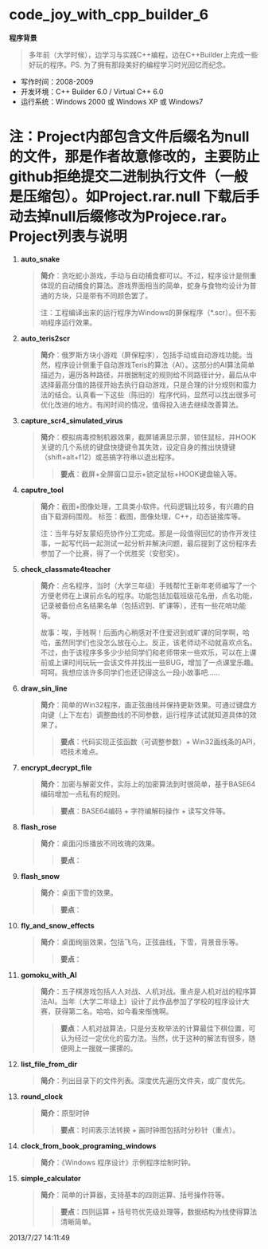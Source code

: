 code_joy_with_cpp_builder_6
===========================
**程序背景**
> 多年前（大学时候），边学习与实践C++编程，边在C++Builder上完成一些好玩的程序。PS. 为了拥有那段美好的编程学习时光回忆而纪念。

* 写作时间：2008-2009
* 开发环境：C++ Builder 6.0 / Virtual C++ 6.0
* 运行系统：Windows 2000 或 Windows XP 或 Windows7

注：Project内部包含文件后缀名为null的文件，那是作者故意修改的，主要防止github拒绝提交二进制执行文件（一般是压缩包）。如Project.rar.null 下载后手动去掉null后缀修改为Projece.rar。
Project列表与说明
====
1. **auto_snake**
	> **简介**：贪吃蛇小游戏，手动与自动捕食都可以。不过，程序设计是侧重体现的自动捕食的算法。游戏界面相当的简单，蛇身与食物均设计为普通的方块，只是带有不同颜色罢了。
	> 
	> 注：工程编译出来的运行程序为Windows的屏保程序（*.scr）。但不影响程序运行效果。

2. **auto_teris2scr**
	> **简介**：俄罗斯方块小游戏（屏保程序），包括手动或自动游戏功能。当然，程序设计侧重于自动游戏Teris的算法（AI）。这部分的AI算法简单描述为，遍历各种路径，并根据制定的规则给不同路径计分，最后从中选择最高分值的路径开始去执行自动游戏，只是合理的计分规则和蛮力法的结合。认真看一下这些（陈旧的）程序代码，显然可以找出很多可优化改进的地方。有闲时间的情况，值得投入进去继续改善算法。

3. **capture_scr4_simulated_virus**
	> **简介**：模拟病毒控制机器效果，截屏铺满显示屏，锁住鼠标，并HOOK关键的几个系统的键盘快捷键令其失效，设定自身的推出快捷键（shift+alt+f12）或恶搞字符串以退出程序。
	>> **要点**：截屏+全屏窗口显示+锁定鼠标+HOOK键盘输入等。

4. **caputre_tool**
	> **简介**：截图+图像处理，工具类小软件。代码逻辑比较多，有兴趣的自由下载源码围观。
	>  标签：截图，图像处理，C++，动态链接库等。
	> 
	> 注：当年与好友蒙绍亮协作分工完成。那是一段值得回忆的协作开发往事，一起写代码一起测试一起分析并解决问题，最后提到了这份程序去参加了一个比赛，得了一个优胜奖（安慰奖）。

5. **check_classmate4teacher**
	> **简介**：点名程序，当时（大学三年级）手贱帮忙王新年老师编写了一个方便老师在上课前点名的程序。功能包括加载班级花名册，点名功能，记录被备份点名结果名单（包括迟到、旷课等），还有一些花哨功能等。
	> 
	> 故事：唉，手贱啊！后面内心稍感对不住爱迟到或旷课的同学啊，哈哈，虽然同学们也没怎么放在心上。反正，该老师动不动就喜欢点名。不过，由于该程序多多少少给同学们和老师带来一些欢乐，可以在上课前或上课时间玩玩一会该文件并找出一些BUG，增加了一点课堂乐趣。呵呵。我想应该许多同学们也还记得这么一段小故事吧……

6. **draw_sin_line**
	> **简介**：简单的Win32程序，画正弦曲线并保持更新效果。可通过键盘方向键（上下左右）调整曲线的不同参数，运行程序试试就知道具体的效果了。
	>> **要点**：代码实现正弦函数（可调整参数）+ Win32画线条的API，唔技术难点。

7. **encrypt_decrypt_file**
	> **简介**：加密与解密文件，实际上的加密算法到时很简单，基于BASE64编码增加一点私有的规则。
	>> **要点**：BASE64编码 + 字符编解码操作 + 读写文件等。

8. **flash_rose**
	> **简介**：桌面闪烁播放不同玫瑰的效果。
	>> **要点**：

9. **flash_snow**
	> **简介**：桌面下雪的效果。
	>> **要点**：

10. **fly_and_snow_effects**
	> **简介**：桌面绚丽效果，包括飞鸟，正弦曲线，下雪，背景音乐等。
	>> **要点**：

11. **gomoku_with_AI**
	> **简介**：五子棋游戏包括人人对战、人机对战。重点是人机对战的程序算法AI。当年（大学二年级上）设计了此作品参加了学校的程序设计大赛，获得第二名。哈哈，如今看来惭愧啊。
	>> **要点**：人机对战算法，只是分支枚举法的计算最佳下棋位置，可认为经过一定优化的蛮力法。当然，优于这种的解法有很多，随便网上一搜就一摞摞的。

12. **list_file_from_dir**
	> **简介**：列出目录下的文件列表。深度优先遍历文件夹，或广度优先。

13. **round_clock**
	> **简介**：原型时钟
	>> **要点**：时间表示法转换 + 画时钟图包括时分秒针（重点）。

14. **clock_from_book_programing_windows**
	> **简介**：《Windows 程序设计》示例程序绘制时钟。

15. **simple_calculator**
	> **简介**：简单的计算器，支持基本的四则运算、括号操作符等。
	>> **要点**：四则运算 + 括号符优先级处理等，数据结构为栈使得算法清晰简单。




2013/7/27 14:11:49 
